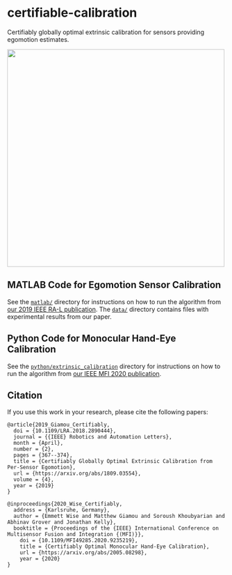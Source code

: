 # certifiable-calibration
Certifiably globally optimal extrinsic calibration for sensors providing egomotion estimates. 

<img src="https://raw.githubusercontent.com/utiasSTARS/certifiable-calibration/master/calibration_high_level.png" width="500px"/>


## MATLAB Code for Egomotion Sensor Calibration
See the [`matlab/`](https://github.com/utiasSTARS/certifiable-calibration/tree/master/matlab) directory for instructions on how to run the algorithm from [our 2019 IEEE RA-L publication](https://arxiv.org/pdf/1809.03554.pdf). The [`data/`](https://github.com/utiasSTARS/certifiable-calibration/tree/master/data) directory contains files with experimental results from our paper.


## Python Code for Monocular Hand-Eye Calibration
See the [`python/extrinsic_calibration`](https://github.com/utiasSTARS/certifiable-calibration/tree/master/python/extrinsic_calibration) directory for instructions on how to run the algorithm from [our IEEE MFI 2020 publication](https://arxiv.org/abs/2005.08298).

##  Citation
If you use this work in your research, please cite the following papers:

```
@article{2019_Giamou_Certifiably,
  doi = {10.1109/LRA.2018.2890444},
  journal = {{IEEE} Robotics and Automation Letters},
  month = {April},
  number = {2},
  pages = {367--374},
  title = {Certifiably Globally Optimal Extrinsic Calibration from Per-Sensor Egomotion},
  url = {https://arxiv.org/abs/1809.03554},
  volume = {4},
  year = {2019}
}

@inproceedings{2020_Wise_Certifiably,
  address = {Karlsruhe, Germany},
  author = {Emmett Wise and Matthew Giamou and Soroush Khoubyarian and Abhinav Grover and Jonathan Kelly},
  booktitle = {Proceedings of the {IEEE} International Conference on Multisensor Fusion and Integration {(MFI)}},
	doi = {10.1109/MFI49285.2020.9235219},
	title = {Certifiably Optimal Monocular Hand-Eye Calibration},
	url = {https://arxiv.org/abs/2005.08298},
	year = {2020}
}
```
